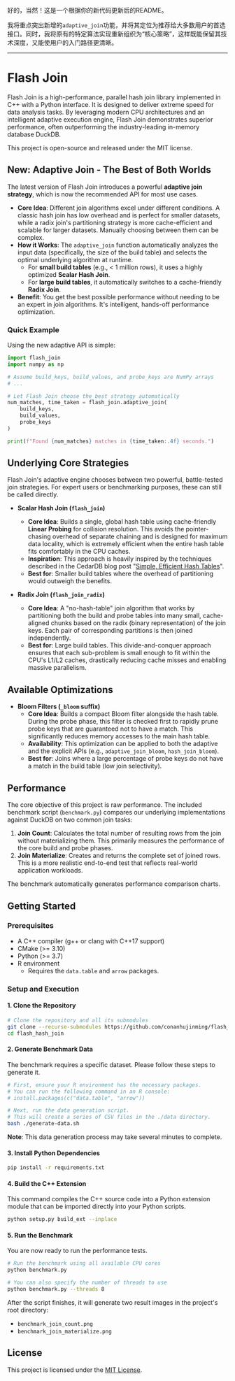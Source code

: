 好的，当然！这是一个根据你的新代码更新后的README。

我将重点突出新增的`adaptive_join`功能，并将其定位为推荐给大多数用户的首选接口。同时，我将原有的特定算法实现重新组织为“核心策略”，这样既能保留其技术深度，又能使用户的入门路径更清晰。

---

# Flash Join

Flash Join is a high-performance, parallel hash join library implemented in C++ with a Python interface. It is designed to deliver extreme speed for data analysis tasks. By leveraging modern CPU architectures and an intelligent adaptive execution engine, Flash Join demonstrates superior performance, often outperforming the industry-leading in-memory database DuckDB.

This project is open-source and released under the MIT license.

## New: Adaptive Join - The Best of Both Worlds

The latest version of Flash Join introduces a powerful **adaptive join strategy**, which is now the recommended API for most use cases.

-   **Core Idea**: Different join algorithms excel under different conditions. A classic hash join has low overhead and is perfect for smaller datasets, while a radix join's partitioning strategy is more cache-efficient and scalable for larger datasets. Manually choosing between them can be complex.
-   **How it Works**: The `adaptive_join` function automatically analyzes the input data (specifically, the size of the build table) and selects the optimal underlying algorithm at runtime.
    -   For **small build tables** (e.g., < 1 million rows), it uses a highly optimized **Scalar Hash Join**.
    -   For **large build tables**, it automatically switches to a cache-friendly **Radix Join**.
-   **Benefit**: You get the best possible performance without needing to be an expert in join algorithms. It's intelligent, hands-off performance optimization.

### Quick Example

Using the new adaptive API is simple:

```python
import flash_join
import numpy as np

# Assume build_keys, build_values, and probe_keys are NumPy arrays
# ...

# Let Flash Join choose the best strategy automatically
num_matches, time_taken = flash_join.adaptive_join(
    build_keys, 
    build_values, 
    probe_keys
)

print(f"Found {num_matches} matches in {time_taken:.4f} seconds.")
```

## Underlying Core Strategies

Flash Join's adaptive engine chooses between two powerful, battle-tested join strategies. For expert users or benchmarking purposes, these can still be called directly.

*   **Scalar Hash Join (`flash_join`)**
    *   **Core Idea**: Builds a single, global hash table using cache-friendly **Linear Probing** for collision resolution. This avoids the pointer-chasing overhead of separate chaining and is designed for maximum data locality, which is extremely efficient when the entire hash table fits comfortably in the CPU caches.
    *   **Inspiration**: This approach is heavily inspired by the techniques described in the CedarDB blog post "[Simple, Efficient Hash Tables](https://cedardb.com/blog/simple_efficient_hash_tables/)".
    *   **Best for**: Smaller build tables where the overhead of partitioning would outweigh the benefits.

*   **Radix Join (`flash_join_radix`)**
    *   **Core Idea**: A "no-hash-table" join algorithm that works by partitioning both the build and probe tables into many small, cache-aligned chunks based on the radix (binary representation) of the join keys. Each pair of corresponding partitions is then joined independently.
    *   **Best for**: Large build tables. This divide-and-conquer approach ensures that each sub-problem is small enough to fit within the CPU's L1/L2 caches, drastically reducing cache misses and enabling massive parallelism.

## Available Optimizations

*   **Bloom Filters (`_bloom` suffix)**
    *   **Core Idea**: Builds a compact Bloom filter alongside the hash table. During the probe phase, this filter is checked first to rapidly prune probe keys that are guaranteed not to have a match. This significantly reduces memory accesses to the main hash table.
    *   **Availability**: This optimization can be applied to both the adaptive and the explicit APIs (e.g., `adaptive_join_bloom`, `hash_join_bloom`).
    *   **Best for**: Joins where a large percentage of probe keys do not have a match in the build table (low join selectivity).

## Performance

The core objective of this project is raw performance. The included benchmark script (`benchmark.py`) compares our underlying implementations against DuckDB on two common join tasks:

1.  **Join Count**: Calculates the total number of resulting rows from the join without materializing them. This primarily measures the performance of the core build and probe phases.
2.  **Join Materialize**: Creates and returns the complete set of joined rows. This is a more realistic end-to-end test that reflects real-world application workloads.

The benchmark automatically generates performance comparison charts.

## Getting Started

### Prerequisites
- A C++ compiler (g++ or clang with C++17 support)
- CMake (>= 3.10)
- Python (>= 3.7)
- R environment
  - Requires the `data.table` and `arrow` packages.

### Setup and Execution

#### 1. Clone the Repository
```bash
# Clone the repository and all its submodules
git clone --recurse-submodules https://github.com/conanhujinming/flash_hash_join.git
cd flash_hash_join
```

#### 2. Generate Benchmark Data
The benchmark requires a specific dataset. Please follow these steps to generate it.

```bash
# First, ensure your R environment has the necessary packages.
# You can run the following command in an R console:
# install.packages(c("data.table", "arrow"))

# Next, run the data generation script.
# This will create a series of CSV files in the ./data directory.
bash ./generate-data.sh
```
**Note**: This data generation process may take several minutes to complete.

#### 3. Install Python Dependencies
```bash
pip install -r requirements.txt
```

#### 4. Build the C++ Extension
This command compiles the C++ source code into a Python extension module that can be imported directly into your Python scripts.
```bash
python setup.py build_ext --inplace
```

#### 5. Run the Benchmark
You are now ready to run the performance tests.

```bash
# Run the benchmark using all available CPU cores
python benchmark.py

# You can also specify the number of threads to use
python benchmark.py --threads 8
```
After the script finishes, it will generate two result images in the project's root directory:
- `benchmark_join_count.png`
- `benchmark_join_materialize.png`

## License

This project is licensed under the [MIT License](LICENSE).